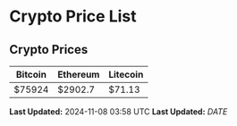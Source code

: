 # Crypto Price List

## Crypto Prices
| Bitcoin | Ethereum | Litecoin |
| ------- | -------- | -------- |
| $75924 | $2902.7 | $71.13 |
**Last Updated:** 2024-11-08 03:58 UTC
**Last Updated:** $DATE$

